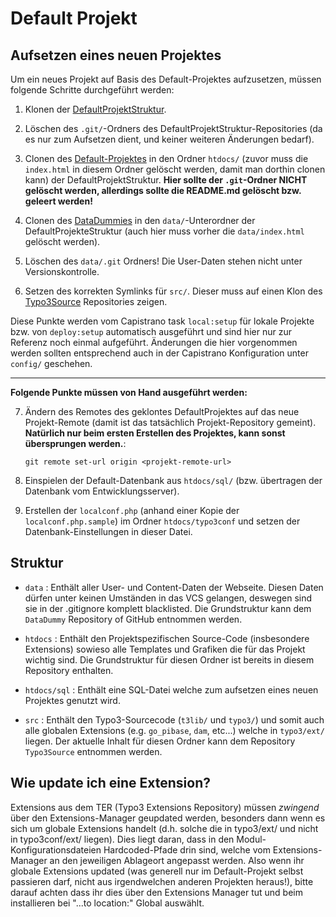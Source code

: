 # Default Projekt

## Aufsetzen eines neuen Projektes

Um ein neues Projekt auf Basis des Default-Projektes aufzusetzen, müssen folgende Schritte durchgeführt werden:

1. Klonen der [DefaultProjektStruktur](https://github.com/gosign-media/DefaultProjektStruktur).

2. Löschen des `.git/`-Ordners des DefaultProjektStruktur-Repositories (da es nur zum Aufsetzen dient, und keiner weiteren Änderungen bedarf).

3. Clonen des [Default-Projektes](https://github.com/gosign-media/DefaultProjekt) in den Ordner `htdocs/` (zuvor muss die `index.html` in diesem Ordner gelöscht werden, damit man dorthin clonen kann) der DefaultProjektStruktur.  **Hier sollte der `.git`-Ordner NICHT gelöscht werden, allerdings sollte die README.md gelöscht bzw. geleert werden!**

4. Clonen des [DataDummies](https://github.com/gosign-media/DataDummy) in den `data/`-Unterordner der DefaultProjekteStruktur (auch hier muss vorher die `data/index.html` gelöscht werden).

5. Löschen des `data/.git` Ordners! Die User-Daten stehen nicht unter Versionskontrolle.

6. Setzen des korrekten Symlinks für `src/`. Dieser muss auf einen Klon des [Typo3Source](https://github.com/gosign-media/Typo3Source) Repositories zeigen.

Diese Punkte werden vom Capistrano task `local:setup` für lokale Projekte bzw. von `deploy:setup` automatisch ausgeführt und sind hier nur zur Referenz noch einmal aufgeführt. Änderungen die hier vorgenommen werden sollten entsprechend auch in der Capistrano Konfiguration unter `config/` geschehen.

---

**Folgende Punkte müssen von Hand ausgeführt werden:**

7. Ändern des Remotes des geklontes DefaultProjektes auf das neue Projekt-Remote (damit ist das tatsächlich Projekt-Repository gemeint). **Natürlich nur beim ersten Erstellen des Projektes, kann sonst übersprungen werden.**:

    `git remote set-url origin <projekt-remote-url>`

8. Einspielen der Default-Datenbank aus `htdocs/sql/` (bzw. übertragen der Datenbank vom Entwicklungsserver).

9. Erstellen der `localconf.php` (anhand einer Kopie der `localconf.php.sample`) im Ordner `htdocs/typo3conf` und setzen der Datenbank-Einstellungen in dieser Datei.


## Struktur

* `data` : Enthält aller User- und Content-Daten der Webseite. Diesen Daten dürfen unter keinen Umständen in das VCS gelangen, deswegen sind sie in der .gitignore komplett blacklisted. Die Grundstruktur kann dem `DataDummy` Repository of GitHub entnommen werden.

* `htdocs` : Enthält den Projektspezifischen Source-Code (insbesondere Extensions) sowieso alle Templates und Grafiken die für das Projekt wichtig sind. Die Grundstruktur für diesen Ordner ist bereits in diesem Repository enthalten.

* `htdocs/sql` : Enthält eine SQL-Datei welche zum aufsetzen eines neuen Projektes genutzt wird.

* `src` : Enthält den Typo3-Sourcecode (`t3lib/` und `typo3/`) und somit auch alle globalen Extensions (e.g. `go_pibase`, `dam`, etc...) welche in `typo3/ext/` liegen. Der aktuelle Inhalt für diesen Ordner kann dem Repository `Typo3Source` entnommen werden.


## Wie update ich eine Extension?

Extensions aus dem TER (Typo3 Extensions Repository) müssen *zwingend* über den Extensions-Manager geupdated werden, besonders dann wenn es sich um globale Extensions handelt (d.h. solche die in typo3/ext/ und nicht in typo3conf/ext/ liegen). Dies liegt daran, dass in den Modul-Konfigurationsdateien Hardcoded-Pfade drin sind, welche
vom Extensions-Manager an den jeweiligen Ablageort angepasst werden. Also wenn ihr globale Extensions updated (was generell nur im Default-Projekt selbst passieren darf, nicht aus irgendwelchen anderen Projekten heraus!), bitte darauf achten dass ihr dies über den Extensions Manager tut und beim installieren bei "...to location:" Global auswählt.